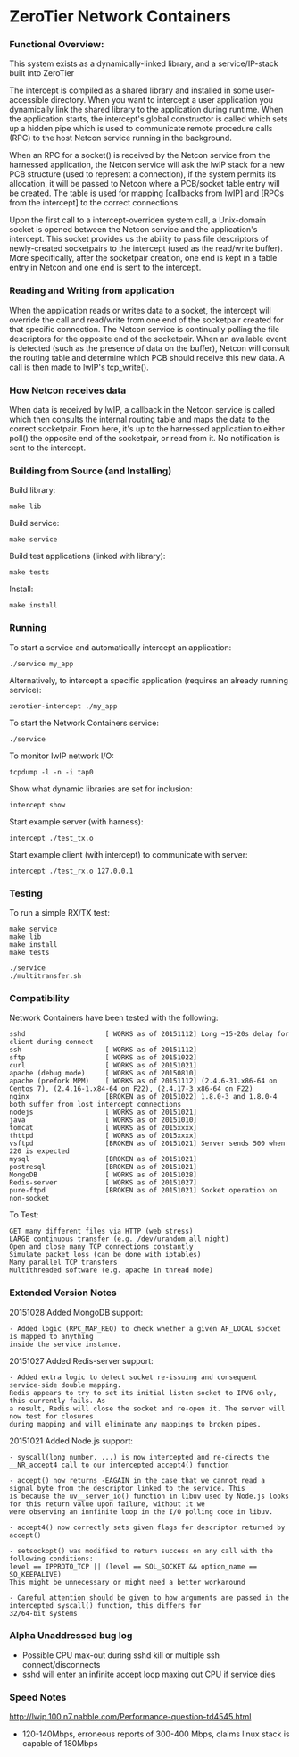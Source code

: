 ZeroTier Network Containers 
======

### Functional Overview:

This system exists as a dynamically-linked library, and a service/IP-stack built into ZeroTier

The intercept is compiled as a shared library and installed in some user-accessible directory. When you want to intercept
a user application you dynamically link the shared library to the application during runtime. When the application starts, the 
intercept's global constructor is called which sets up a hidden pipe which is used to communicate remote procedure calls (RPC) to the host Netcon service running in the background.

When an RPC for a socket() is received by the Netcon service from the harnessed application, the Netcon service will ask the lwIP stack for a new PCB structure (used to represent a connection), if the system permits its allocation, it will be passed to Netcon where a PCB/socket table entry will be created. The table is used for mapping [callbacks from lwIP] and [RPCs from the intercept] to the correct connections.

Upon the first call to a intercept-overriden system call, a Unix-domain socket is opened between the Netcon service and the application's intercept. This socket provides us the ability to pass file descriptors of newly-created socketpairs to the intercept (used as the read/write buffer). More specifically, after the socketpair creation, one end is kept in a table entry in Netcon and one end is sent to the intercept.

### Reading and Writing from application
When the application reads or writes data to a socket, the intercept will override the call and read/write from one end of the socketpair created for that specific connection. The Netcon service is continually polling the file descriptors for the opposite end of the socketpair. When an available event is detected (such as the presence of data on the buffer), Netcon will consult the routing table and determine which PCB should receive this new data. A call is then made to lwIP's tcp_write(). 

### How Netcon receives data
When data is received by lwIP, a callback in the Netcon service is called which then consults the internal routing table and maps the data to the correct socketpair. From here, it's up to the harnessed application to either poll() the opposite end of the socketpair, or read from it. No notification is sent to the intercept.



### Building from Source (and Installing)

Build library:

    make lib

Build service:

    make service

Build test applications (linked with library):

    make tests

Install:

    make install



### Running

To start a service and automatically intercept an application:

    ./service my_app

Alternatively, to intercept a specific application (requires an already running service):

    zerotier-intercept ./my_app

To start the Network Containers service:

    ./service

To monitor lwIP network I/O:

    tcpdump -l -n -i tap0

Show what dynamic libraries are set for inclusion:

    intercept show

Start example server (with harness):

    intercept ./test_tx.o 

Start example client (with intercept) to communicate with server:

    intercept ./test_rx.o 127.0.0.1



### Testing

To run a simple RX/TX test:

    make service
    make lib
    make install
    make tests
    
    ./service
    ./multitransfer.sh




### Compatibility

Network Containers have been tested with the following:

	sshd					[ WORKS as of 20151112] Long ~15-20s delay for client during connect
	ssh						[ WORKS as of 20151112]
	sftp					[ WORKS as of 20151022]
	curl					[ WORKS as of 20151021] 
	apache (debug mode)		[ WORKS as of 20150810]
	apache (prefork MPM)	[ WORKS as of 20151112] (2.4.6-31.x86-64 on Centos 7), (2.4.16-1.x84-64 on F22), (2.4.17-3.x86-64 on F22)
	nginx					[BROKEN as of 20151022] 1.8.0-3 and 1.8.0-4 both suffer from lost intercept connections
	nodejs					[ WORKS as of 20151021]
	java					[ WORKS as of 20151010]
	tomcat					[ WORKS as of 2015xxxx]
	thttpd					[ WORKS as of 2015xxxx] 
	vsftpd					[BROKEN as of 20151021] Server sends 500 when 220 is expected
	mysql					[BROKEN as of 20151021]
	postresql				[BROKEN as of 20151021]
	MongoDB					[ WORKS as of 20151028]
	Redis-server			[ WORKS as of 20151027]
	pure-ftpd				[BROKEN as of 20151021] Socket operation on non-socket

To Test:

	GET many different files via HTTP (web stress)
	LARGE continuous transfer (e.g. /dev/urandom all night)
	Open and close many TCP connections constantly
	Simulate packet loss (can be done with iptables)
	Many parallel TCP transfers
	Multithreaded software (e.g. apache in thread mode)



### Extended Version Notes

20151028 Added MongoDB support:

	- Added logic (RPC_MAP_REQ) to check whether a given AF_LOCAL socket is mapped to anything
	inside the service instance. 


20151027 Added Redis-server support:

	- Added extra logic to detect socket re-issuing and consequent service-side double mapping.
	Redis appears to try to set its initial listen socket to IPV6 only, this currently fails. As 
	a result, Redis will close the socket and re-open it. The server will now test for closures
	during mapping and will eliminate any mappings to broken pipes.


20151021 Added Node.js support:

	- syscall(long number, ...) is now intercepted and re-directs the __NR_accept4 call to our intercepted accept4() function

	- accept() now returns -EAGAIN in the case that we cannot read a signal byte from the descriptor linked to the service. This
	is because the uv__server_io() function in libuv used by Node.js looks for this return value upon failure, without it we
	were observing an innfinite loop in the I/O polling code in libuv.

	- accept4() now correctly sets given flags for descriptor returned by accept()

	- setsockopt() was modified to return success on any call with the following conditions:
	level == IPPROTO_TCP || (level == SOL_SOCKET && option_name == SO_KEEPALIVE)
	This might be unnecessary or might need a better workaround

	- Careful attention should be given to how arguments are passed in the intercepted syscall() function, this differs for 
	32/64-bit systems


### Alpha Unaddressed bug log

 - Possible CPU max-out during sshd kill or multiple ssh connect/disconnects
 - sshd will enter an infinite accept loop maxing out CPU if service dies


### Speed Notes

http://lwip.100.n7.nabble.com/Performance-question-td4545.html
 - 120-140Mbps, erroneous reports of 300-400 Mbps, claims linux stack is capable of 180Mbps


 

